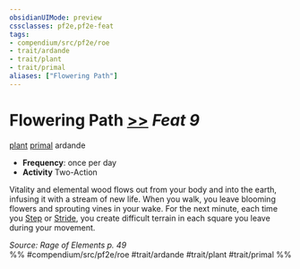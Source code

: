 ```yaml
---
obsidianUIMode: preview
cssclasses: pf2e,pf2e-feat
tags:
- compendium/src/pf2e/roe
- trait/ardande
- trait/plant
- trait/primal
aliases: ["Flowering Path"]
---
```

# Flowering Path  [>>](rules/core-rulebook/chapter-9-playing-the-game.md#Actions "Two-Action") *Feat 9*  
[plant](rules/traits/plant.md "Plant Creature Type Trait")  [primal](rules/traits/primal.md "Primal Tradition Trait")  ardande  

- **Frequency**: once per day
- **Activity** Two-Action

Vitality and elemental wood flows out from your body and into the earth, infusing it with a stream of new life. When you walk, you leave blooming flowers and sprouting vines in your wake. For the next minute, each time you [Step](rules/actions/step.md) or [Stride](rules/actions/stride.md), you create difficult terrain in each square you leave during your movement.

*Source: Rage of Elements p. 49*  
%% #compendium/src/pf2e/roe #trait/ardande #trait/plant #trait/primal %%